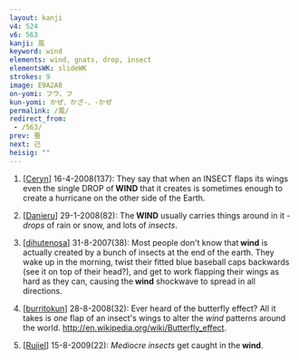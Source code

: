 ```yaml
---
layout: kanji
v4: 524
v6: 563
kanji: 風
keyword: wind
elements: wind, gnats, drop, insect
elementsWK: slideWK
strokes: 9
image: E9A2A8
on-yomi: フウ、フ
kun-yomi: かぜ、かざ-、-かぜ
permalink: /風/
redirect_from:
 - /563/
prev: 蚕
next: 己
heisig: ""
---
```


1) [<a href="http://kanji.koohii.com/profile/Ceryn">Ceryn</a>] 16-4-2008(137): They say that when an INSECT flaps its wings even the single DROP of<strong> WIND</strong> that it creates is sometimes enough to create a hurricane on the other side of the Earth.

2) [<a href="http://kanji.koohii.com/profile/Danieru">Danieru</a>] 29-1-2008(82): The<strong> WIND</strong> usually carries things around in it - <em>drops</em> of rain or snow, and lots of <em>insects</em>.

3) [<a href="http://kanji.koohii.com/profile/dihutenosa">dihutenosa</a>] 31-8-2007(38): Most people don&#039;t know that<strong> wind</strong> is actually created by a bunch of insects at the end of the earth. They wake up in the morning, twist their fitted blue baseball caps backwards (see it on top of their head?), and get to work flapping their wings as hard as they can, causing the<strong> wind</strong> shockwave to spread in all directions.

4) [<a href="http://kanji.koohii.com/profile/burritokun">burritokun</a>] 28-8-2008(32): Ever heard of the butterfly effect? All it takes is <em>one</em> flap of an insect&#039;s wings to alter the <em>wind</em> patterns around the world. <a href="http://en.wikipedia.org/wiki/Butterfly_effect">http://en.wikipedia.org/wiki/Butterfly_effect</a>.

5) [<a href="http://kanji.koohii.com/profile/Rujiel">Rujiel</a>] 15-8-2009(22): <em>Mediocre insects</em> get caught in the<strong> wind</strong>.

